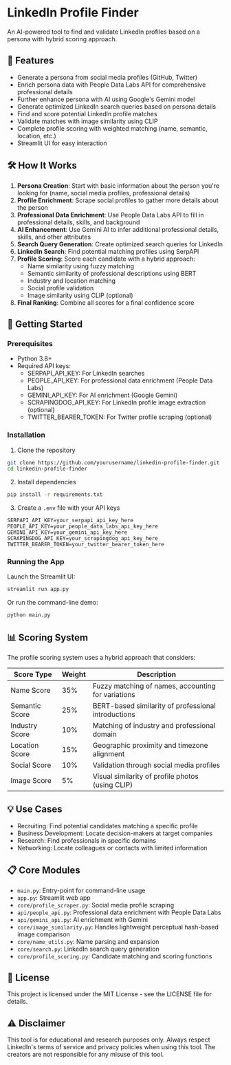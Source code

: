 # LinkedIn Profile Finder

An AI-powered tool to find and validate LinkedIn profiles based on a persona with hybrid scoring approach.

## 🌟 Features

- Generate a persona from social media profiles (GitHub, Twitter)
- Enrich persona data with People Data Labs API for comprehensive professional details
- Further enhance persona with AI using Google's Gemini model
- Generate optimized LinkedIn search queries based on persona details
- Find and score potential LinkedIn profile matches
- Validate matches with image similarity using CLIP
- Complete profile scoring with weighted matching (name, semantic, location, etc.)
- Streamlit UI for easy interaction

## 🛠️ How It Works

1. **Persona Creation**: Start with basic information about the person you're looking for (name, social media profiles, professional details)
2. **Profile Enrichment**: Scrape social profiles to gather more details about the person
3. **Professional Data Enrichment**: Use People Data Labs API to fill in professional details, skills, and background
4. **AI Enhancement**: Use Gemini AI to infer additional professional details, skills, and other attributes
5. **Search Query Generation**: Create optimized search queries for LinkedIn
6. **LinkedIn Search**: Find potential matching profiles using SerpAPI
7. **Profile Scoring**: Score each candidate with a hybrid approach:
   - Name similarity using fuzzy matching
   - Semantic similarity of professional descriptions using BERT
   - Industry and location matching
   - Social profile validation
   - Image similarity using CLIP (optional)
8. **Final Ranking**: Combine all scores for a final confidence score

## 🚀 Getting Started

### Prerequisites

- Python 3.8+
- Required API keys:
  - SERPAPI_API_KEY: For LinkedIn searches
  - PEOPLE_API_KEY: For professional data enrichment (People Data Labs)
  - GEMINI_API_KEY: For AI enrichment (Google Gemini)
  - SCRAPINGDOG_API_KEY: For LinkedIn profile image extraction (optional)
  - TWITTER_BEARER_TOKEN: For Twitter profile scraping (optional)

### Installation

1. Clone the repository
```bash
git clone https://github.com/yourusername/linkedin-profile-finder.git
cd linkedin-profile-finder
```

2. Install dependencies
```bash
pip install -r requirements.txt
```

3. Create a `.env` file with your API keys
```
SERPAPI_API_KEY=your_serpapi_api_key_here
PEOPLE_API_KEY=your_people_data_labs_api_key_here
GEMINI_API_KEY=your_gemini_api_key_here
SCRAPINGDOG_API_KEY=your_scrapingdog_api_key_here
TWITTER_BEARER_TOKEN=your_twitter_bearer_token_here
```

### Running the App

Launch the Streamlit UI:
```bash
streamlit run app.py
```

Or run the command-line demo:
```bash
python main.py
```

## 📊 Scoring System

The profile scoring system uses a hybrid approach that considers:

| Score Type | Weight | Description |
|------------|--------|-------------|
| Name Score | 35% | Fuzzy matching of names, accounting for variations |
| Semantic Score | 25% | BERT-based similarity of professional introductions |
| Industry Score | 10% | Matching of industry and professional domain |
| Location Score | 15% | Geographic proximity and timezone alignment |
| Social Score | 10% | Validation through social media profiles |
| Image Score | 5% | Visual similarity of profile photos (using CLIP) |

## 💡 Use Cases

- Recruiting: Find potential candidates matching a specific profile
- Business Development: Locate decision-makers at target companies
- Research: Find professionals in specific domains
- Networking: Locate colleagues or contacts with limited information

## 📋 Core Modules

- `main.py`: Entry-point for command-line usage
- `app.py`: Streamlit web app
- `core/profile_scraper.py`: Social media profile scraping
- `api/people_api.py`: Professional data enrichment with People Data Labs
- `api/gemini_api.py`: AI enrichment with Gemini
- `core/image_similarity.py`: Handles lightweight perceptual hash-based image comparison
- `core/name_utils.py`: Name parsing and expansion
- `core/search.py`: LinkedIn search query generation
- `core/profile_scoring.py`: Candidate matching and scoring functions

## 📝 License

This project is licensed under the MIT License - see the LICENSE file for details.

## ⚠️ Disclaimer

This tool is for educational and research purposes only. Always respect LinkedIn's terms of service and privacy policies when using this tool. The creators are not responsible for any misuse of this tool. 